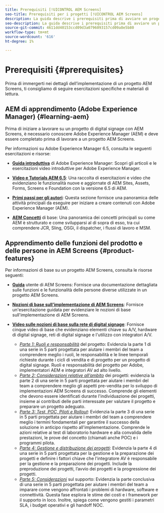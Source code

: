 ```yaml
---
title: Prerequisiti [!UICONTROL AEM Screens]
seo-title: Prerequisiti per i progetti [!UICONTROL AEM Screens]
description: La guida descrive i prerequisiti prima di avviare un progetto AEM Screens.
seo-description: La guida descrive i prerequisiti prima di avviare un progetto AEM Screens.
source-git-commit: 4611dd40153ccd09d3a0796093157cd09a8e5b80
workflow-type: tm+mt
source-wordcount: '616'
ht-degree: 1%

---
```



# Prerequisiti {#prerequisites}

Prima di immergerti nei dettagli dell’implementazione di un progetto AEM Screens, ti consigliamo di seguire esercitazioni specifiche e materiali di lettura.

## AEM di apprendimento (Adobe Experience Manager) {#learning-aem}

Prima di iniziare a lavorare su un progetto di digital signage con AEM Screens, è necessario conoscere Adobe Experience Manager (AEM) e deve essere completato prima di lavorare a un progetto AEM Screens.

Per informazioni su Adobe Experience Manager 6.5, consulta le seguenti esercitazioni e risorse:

* **[Guida introduttiva](https://experienceleague.adobe.com/docs/experience-manager-cloud-service/overview/home.html?lang=it)** di Adobe Experience Manager: Scopri gli articoli e le esercitazioni video introduttive per Adobe Experience Manager.

* **[Video e Tutorials AEM 6.5](https://helpx.adobe.com/experience-manager/kt/index/aem-6-5-videos.html)**: Una raccolta di esercitazioni e video che evidenziano le funzionalità nuove e aggiornate di AEM Sites, Assets, Forms, Screens e Foundation con la versione 6.5 di AEM.

* **[Primi passi per gli autori](https://helpx.adobe.com/experience-manager/6-5/sites/authoring/using/first-steps.html)**: Questa sezione fornisce una panoramica delle attività principali da eseguire per iniziare a creare contenuti con Adobe Experience Manager (AEM).

* **[AEM Concetti](https://helpx.adobe.com/experience-manager/6-5/sites/developing/using/the-basics.html)** di base: Una panoramica dei concetti principali su come AEM è strutturato e come svilupparsi al di sopra di esso, tra cui comprendere JCR, Sling, OSGi, il dispatcher, i flussi di lavoro e MSM.

## Apprendimento delle funzioni del prodotto e delle persone in AEM Screens {#product-features}

Per informazioni di base su un progetto AEM Screens, consulta le risorse seguenti:

* **[Guida](https://helpx.adobe.com/it/experience-manager/6-5/screens/user-guide.html)** utente di AEM Screens: Fornisce una documentazione dettagliata sulle funzioni e le funzionalità delle persone diverse utilizzate in un progetto AEM Screens.

* **[Nozioni di base sull’implementazione di AEM Screens](https://experienceleague.adobe.com/?launch=AEM-7a#recommended/solutions/experience-manager)**: Fornisce un&#39;esercitazione guidata per evidenziare le nozioni di base sull&#39;implementazione di AEM Screens.

* **[Video sulle nozioni di base sulla rete di digital signage](https://helpx.adobe.com/experience-manager/6-5/screens/user-guide.html?topic=/experience-manager/6-5/screens/morehelp/digital-signage-networks-basics.ug.js)**: Fornisce cinque video di base che evidenziano elementi chiave su A/V, hardware di digital signage, reti di digital signage e l&#39;utilizzo con integratori A/V.
   * *[Parte 1: Ruoli e responsabilità](https://helpx.adobe.com/experience-manager/6-5/screens/using/project-roles-responsibilities.html)* del progetto: Evidenzia la parte 1 di una serie in 5 parti progettata per aiutare i membri del team a comprendere meglio i ruoli, le responsabilità e le linee temporali richieste durante i cicli di vendita e di progetto per un progetto di digital signage. Ruoli e responsabilità del progetto per Adobe, implementatori AEM e integratori AV ad alto livello.
   * *[Parte 2: Considerazioni relative all’ambito](https://helpx.adobe.com/experience-manager/6-5/screens/using/project-considerations.html)* dei progetti: evidenzia la parte 2 di una serie in 5 parti progettata per aiutare i membri del team a comprendere meglio gli aspetti pre-vendita per lo sviluppo di implementazioni AEM Screens di successo. Comprende gli elementi che devono essere identificati durante l&#39;individuazione dei progetti, insieme ai contributi delle parti interessate per valutare il progetto e preparare un progetto adeguato.
   * *[Parte 3: Test, POC, Piloti e Rollout](https://helpx.adobe.com/experience-manager/6-5/screens/using/testing-pocs-pilots-rollouts.html)*: Evidenzia la parte 3 di una serie in 5 parti progettata per aiutare i membri del team a comprendere meglio i termini fondamentali per garantire il successo della soluzione in anticipo rispetto all&#39;implementazione. Comprende le azioni relative ai test di laboratorio hardware e alla convalida delle prestazioni, le prove del concetto (chiamati anche POC) e i programmi pilota.
   * *[Parte 4: Gestione e distribuzione dei progetti](https://helpx.adobe.com/experience-manager/6-5/screens/using/project-management-and-deployment.html)*: Evidenzia la parte 4 di una serie in 5 parti progettata per la gestione e la preparazione dei progetti e definire i fattori chiave che l&#39;integratore AV è responsabile per la gestione e la preparazione dei progetti. Include la preproduzione dei progetti, l’avvio dei progetti e la progressione dei progetti.
   * *[Parte 5: Considerazioni](https://helpx.adobe.com/experience-manager/6-5/screens/using/support-considerations.html)* sul supporto: Evidenzia la parte conclusiva di una serie in 5 parti progettata per aiutare i membri del team a imparare come vengono affrontati i problemi di hardware, software e connettività. Questa fase esplora le stime dei costi e i framework per il supporto in loco. Inoltre, spiega come vengono gestiti i parametri SLA, i budget operativi e gli handoff NOC.

